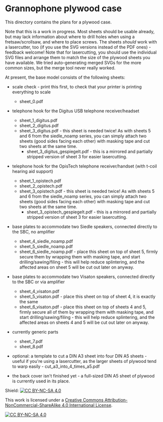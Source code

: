 # Grannophone plywood case

This directory contains the plans for a plywood case.

Note that this is a work in progress. Most sheets should be usable already, but may lack information about where to drill holes when using a fretsaw/scrollsaw, and where to place screws.
The sheets *should* work with a lasercutter, too (if you use the SVG versions instead of the PDF ones) - feedback welcome!
Note that for lasercutting, you should use the individual SVG files and arrange them to match the size of the plywood sheets you have available. We tried auto-generating merged SVGs for the more common sizes, but the merge tool never really worked.

At present, the base model consists of the following sheets:

- scale check - print this first, to check that your printer is printing everything to scale
	- sheet_0.pdf

- telephone hook for the Digitus USB telephone receiver/headset
	- sheet_1_digitus.pdf
	- sheet_2_digitus.pdf
	- sheet_3_digitus.pdf - this sheet is needed twice! As with sheets 5 and 6 from the siedle_noamp series, you can simply attach two sheets (good sides facing each other) with masking tape and cut two sheets at the same time.
        - sheet_3_digitus_gespiegelt.pdf - this is a mirrored and partially stripped version of sheet 3 for easier lasercutting.

- telephone hook for the OpisTech telephone receiver/handset (with t-coil hearing aid support)
	- sheet_1_opistech.pdf
	- sheet_2_opistech.pdf
	- sheet_3_opistech.pdf - this sheet is needed twice! As with sheets 5 and 6 from the siedle_noamp series, you can simply attach two sheets (good sides facing each other) with masking tape and cut two sheets at the same time.
        - sheet_3_opistech_gespiegelt.pdf - this is a mirrored and partially stripped version of sheet 3 for easier lasercutting.


- base plates to accommodate two Siedle speakers, connected directly to the SBC, no amplifier
	- sheet_4_siedle_noamp.pdf
	- sheet_5_siedle_noamp.pdf
	- sheet_6_siedle_noamp.pdf - place this sheet on top of sheet 5, firmly secure them by wrapping them with masking tape, and start drilling/sawing/filing - this will help reduce splintering, and the affected areas on sheet 5 will be cut out later on anyway.


- base plates to accommodate two Visaton speakers, connected directly to the SBC or via amplifier
	- sheet_4_visaton.pdf
	- sheet_5_visaton.pdf - place this sheet on top of sheet 4, it is exactly the same
	- sheet_6_visaton.pdf - place this sheet on top of sheets 4 and 5, firmly secure all of them by wrapping them with masking tape, and start drilling/sawing/filing - this will help reduce splintering, and the affected areas on sheets 4 and 5 will be cut out later on anyway.

- currently generic parts
	- sheet_7.pdf
	- sheet_8.pdf

- optional: a template to cut a DIN A3 sheet into four DIN A5 sheets - useful if you're using a lasercutter, as the larger sheets of plywood tend to warp easily
        - cut_a3_into_4_times_a5.pdf

- the back cover isn't finished yet - a full-sized DIN A5 sheet of plywood is currently used in its place.

Shield: [![CC BY-NC-SA 4.0][cc-by-nc-sa-shield]][cc-by-nc-sa]

This work is licensed under a
[Creative Commons Attribution-NonCommercial-ShareAlike 4.0 International License][cc-by-nc-sa].

[![CC BY-NC-SA 4.0][cc-by-nc-sa-image]][cc-by-nc-sa]

[cc-by-nc-sa]: http://creativecommons.org/licenses/by-nc-sa/4.0/
[cc-by-nc-sa-image]: https://licensebuttons.net/l/by-nc-sa/4.0/88x31.png
[cc-by-nc-sa-shield]: https://img.shields.io/badge/License-CC%20BY--NC--SA%204.0-lightgrey.svg
